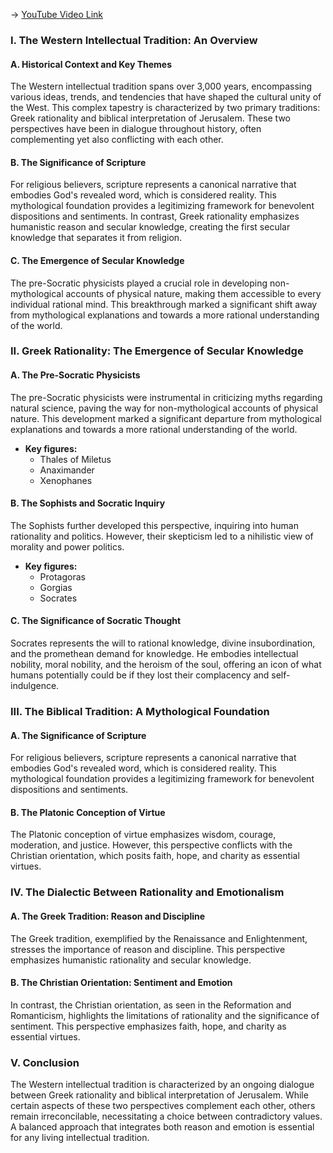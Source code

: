 -> [YouTube Video Link](https://www.youtube.com/watch?v=c5xaOwSiTEQ&list=PL30RAv-0lkxGh5iMfRmZV8wEVeN50K06X&index=59&pp=iAQB)

### I. The Western Intellectual Tradition: An Overview
#### A. Historical Context and Key Themes

The Western intellectual tradition spans over 3,000 years, encompassing various ideas, trends, and tendencies that have shaped the cultural unity of the West. This complex tapestry is characterized by two primary traditions: Greek rationality and biblical interpretation of Jerusalem. These two perspectives have been in dialogue throughout history, often complementing yet also conflicting with each other.

#### B. The Significance of Scripture

For religious believers, scripture represents a canonical narrative that embodies God's revealed word, which is considered reality. This mythological foundation provides a legitimizing framework for benevolent dispositions and sentiments. In contrast, Greek rationality emphasizes humanistic reason and secular knowledge, creating the first secular knowledge that separates it from religion.

#### C. The Emergence of Secular Knowledge

The pre-Socratic physicists played a crucial role in developing non-mythological accounts of physical nature, making them accessible to every individual rational mind. This breakthrough marked a significant shift away from mythological explanations and towards a more rational understanding of the world.

### II. Greek Rationality: The Emergence of Secular Knowledge
#### A. The Pre-Socratic Physicists

The pre-Socratic physicists were instrumental in criticizing myths regarding natural science, paving the way for non-mythological accounts of physical nature. This development marked a significant departure from mythological explanations and towards a more rational understanding of the world.

*   **Key figures:**
    *   Thales of Miletus
    *   Anaximander
    *   Xenophanes

#### B. The Sophists and Socratic Inquiry

The Sophists further developed this perspective, inquiring into human rationality and politics. However, their skepticism led to a nihilistic view of morality and power politics.

*   **Key figures:**
    *   Protagoras
    *   Gorgias
    *   Socrates

#### C. The Significance of Socratic Thought

Socrates represents the will to rational knowledge, divine insubordination, and the promethean demand for knowledge. He embodies intellectual nobility, moral nobility, and the heroism of the soul, offering an icon of what humans potentially could be if they lost their complacency and self-indulgence.

### III. The Biblical Tradition: A Mythological Foundation
#### A. The Significance of Scripture

For religious believers, scripture represents a canonical narrative that embodies God's revealed word, which is considered reality. This mythological foundation provides a legitimizing framework for benevolent dispositions and sentiments.

#### B. The Platonic Conception of Virtue

The Platonic conception of virtue emphasizes wisdom, courage, moderation, and justice. However, this perspective conflicts with the Christian orientation, which posits faith, hope, and charity as essential virtues.

### IV. The Dialectic Between Rationality and Emotionalism
#### A. The Greek Tradition: Reason and Discipline

The Greek tradition, exemplified by the Renaissance and Enlightenment, stresses the importance of reason and discipline. This perspective emphasizes humanistic rationality and secular knowledge.

#### B. The Christian Orientation: Sentiment and Emotion

In contrast, the Christian orientation, as seen in the Reformation and Romanticism, highlights the limitations of rationality and the significance of sentiment. This perspective emphasizes faith, hope, and charity as essential virtues.

### V. Conclusion
The Western intellectual tradition is characterized by an ongoing dialogue between Greek rationality and biblical interpretation of Jerusalem. While certain aspects of these two perspectives complement each other, others remain irreconcilable, necessitating a choice between contradictory values. A balanced approach that integrates both reason and emotion is essential for any living intellectual tradition.